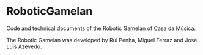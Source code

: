 # RoboticGamelan
Code and technical documents of the Robotic Gamelan of Casa da Música.


The Robotic Gamelan was developed by Rui Penha, Miguel Ferraz and José Luís Azevedo.
